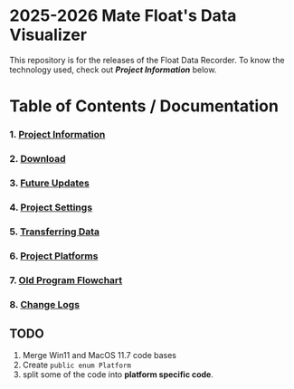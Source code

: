 # 2025-2026 Mate Float's Data Visualizer
This repository is for the releases of the Float Data Recorder. To know the technology used, check out _**Project Information**_ below.

# Table of Contents / Documentation

### 1. [Project Information](Documentation/ProjectInformation.md)
### 2. [Download](Documentation/Download.md)
### 3. [Future Updates](Documentation/FutureUpdates.md)
### 4. [Project Settings](Documentation/Settings.md)
### 5. [Transferring Data](Documentation/DataTransfer.md)
### 6. [Project Platforms](Documentation/Platforms.md)
### 7. [Old Program Flowchart](Documentation/flowchart/system_flowchart_1_outdated.png)
### 8. [Change Logs](Documentation/ChangeLog)


## TODO
1. Merge Win11 and MacOS 11.7 code bases
2. Create `public enum Platform`
3. split some of the code into **platform specific code**.
